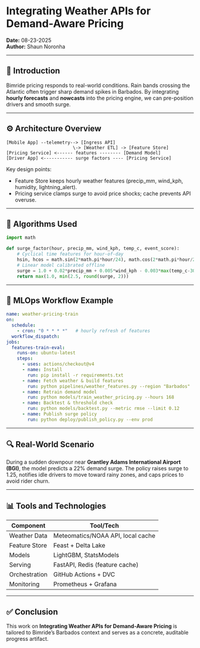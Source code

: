 # Integrating Weather APIs for Demand-Aware Pricing

**Date:** 08-23-2025  
**Author:** Shaun Noronha

---

## 🚀 Introduction

Bimride pricing responds to real-world conditions. Rain bands crossing the Atlantic often trigger sharp demand spikes in Barbados. By integrating **hourly forecasts** and **nowcasts** into the pricing engine, we can pre-position drivers and smooth surge.

---

## ⚙️ Architecture Overview


```
[Mobile App] --telemetry--> [Ingress API]
                         \-> [Weather ETL] -> [Feature Store]
[Pricing Service] <------ features -------- [Demand Model]
[Driver App] <----------- surge factors ---- [Pricing Service]
```
Key design points:
- Feature Store keeps hourly weather features (precip_mm, wind_kph, humidity, lightning_alert).
- Pricing service clamps surge to avoid price shocks; cache prevents API overuse.


---

## 🧠 Algorithms Used

```python
import math

def surge_factor(hour, precip_mm, wind_kph, temp_c, event_score):
    # Cyclical time features for hour-of-day
    hsin, hcos = math.sin(2*math.pi*hour/24), math.cos(2*math.pi*hour/24)
    # Linear model calibrated offline
    surge = 1.0 + 0.02*precip_mm + 0.005*wind_kph - 0.003*max(temp_c-30,0) + 0.15*event_score             + 0.05*hsin + 0.03*hcos
    return max(1.0, min(2.5, round(surge, 2)))
```

---

## 🔁 MLOps Workflow Example

```yaml
name: weather-pricing-train
on:
  schedule:
    - cron: "0 * * * *"   # hourly refresh of features
  workflow_dispatch:
jobs:
  features-train-eval:
    runs-on: ubuntu-latest
    steps:
      - uses: actions/checkout@v4
      - name: Install
        run: pip install -r requirements.txt
      - name: Fetch weather & build features
        run: python pipelines/weather_features.py --region "Barbados"
      - name: Retrain demand model
        run: python models/train_weather_pricing.py --hours 168
      - name: Backtest & threshold check
        run: python models/backtest.py --metric rmse --limit 0.12
      - name: Publish surge policy
        run: python deploy/publish_policy.py --env prod
```

---

## 🔍 Real-World Scenario

During a sudden downpour near **Grantley Adams International Airport (BGI)**, the model predicts a 22% demand surge. The policy raises surge to 1.25, notifies idle drivers to move toward rainy zones, and caps prices to avoid rider churn.

---

## 📊 Tools and Technologies


| Component                | Tool/Tech                         |
|--------------------------|-----------------------------------|
| Weather Data             | Meteomatics/NOAA API, local cache |
| Feature Store            | Feast + Delta Lake                |
| Models                   | LightGBM, StatsModels             |
| Serving                  | FastAPI, Redis (feature cache)    |
| Orchestration            | GitHub Actions + DVC              |
| Monitoring               | Prometheus + Grafana              |


---

## ✅ Conclusion

This work on **Integrating Weather APIs for Demand-Aware Pricing** is tailored to Bimride’s Barbados context and serves as a concrete, auditable progress artifact.
